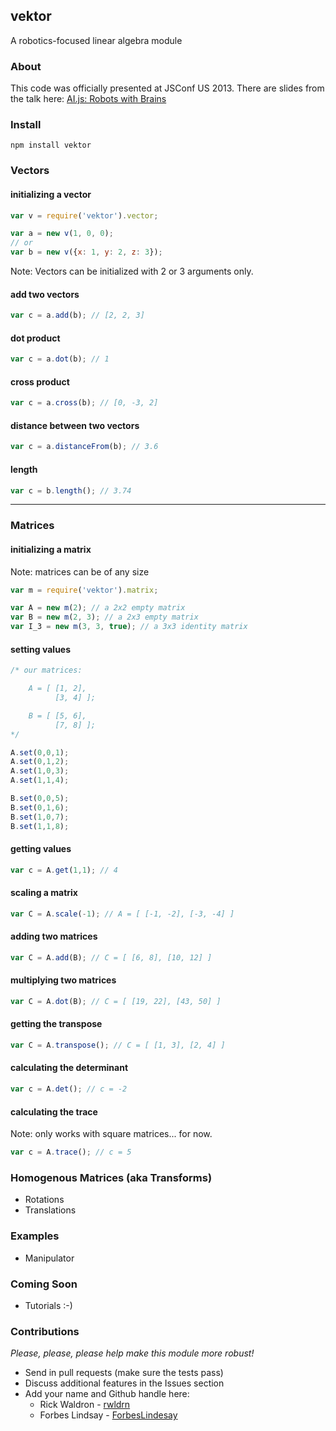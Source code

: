 vektor
---
A robotics-focused linear algebra module

### About
This code was officially presented at JSConf US 2013. There are slides from the talk here: [AI.js: Robots with Brains](https://t.co/6A5cu2JF58)

### Install
`npm install vektor`

### Vectors

#### initializing a vector
```` js
var v = require('vektor').vector;

var a = new v(1, 0, 0);
// or
var b = new v({x: 1, y: 2, z: 3});
````

Note: Vectors can be initialized with 2 or 3 arguments only.

#### add two vectors
```` js
var c = a.add(b); // [2, 2, 3]
````

#### dot product
```` js
var c = a.dot(b); // 1
````

#### cross product
```` js
var c = a.cross(b); // [0, -3, 2]
````

#### distance between two vectors
```` js
var c = a.distanceFrom(b); // 3.6
````

#### length
```` js
var c = b.length(); // 3.74
````

-----

### Matrices

#### initializing a matrix
Note: matrices can be of any size

```` js
var m = require('vektor').matrix;

var A = new m(2); // a 2x2 empty matrix
var B = new m(2, 3); // a 2x3 empty matrix
var I_3 = new m(3, 3, true); // a 3x3 identity matrix
````

#### setting values
```` js
/* our matrices:

    A = [ [1, 2],
          [3, 4] ];

    B = [ [5, 6],
          [7, 8] ];
*/

A.set(0,0,1);
A.set(0,1,2);
A.set(1,0,3);
A.set(1,1,4);

B.set(0,0,5);
B.set(0,1,6);
B.set(1,0,7);
B.set(1,1,8);
````

#### getting values
```` js
var c = A.get(1,1); // 4
````

#### scaling a matrix
```` js
var C = A.scale(-1); // A = [ [-1, -2], [-3, -4] ]
````

#### adding two matrices
```` js
var C = A.add(B); // C = [ [6, 8], [10, 12] ]
````

#### multiplying two matrices
```` js
var C = A.dot(B); // C = [ [19, 22], [43, 50] ]
````

#### getting the transpose
```` js
var C = A.transpose(); // C = [ [1, 3], [2, 4] ]
````

#### calculating the determinant
```` js
var c = A.det(); // c = -2
````

#### calculating the trace
Note: only works with square matrices... for now.
```` js
var c = A.trace(); // c = 5
````

### Homogenous Matrices (aka Transforms)
* Rotations
* Translations

### Examples
* Manipulator

### Coming Soon
* Tutorials :-)

### Contributions
_Please, please, please help make this module more robust!_

* Send in pull requests (make sure the tests pass)
* Discuss additional features in the Issues section
* Add your name and Github handle here:
    * Rick Waldron - [rwldrn](https://github.com/rwldrn)
    * Forbes Lindsay - [ForbesLindesay](https://github.com/ForbesLindesay)
